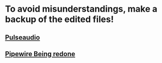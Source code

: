 # To avoid misunderstandings, make a backup of the edited files!

## [Pulseaudio](https://github.com/Jaymz665/fajita-sound/blob/main/pulseaudio%20(openrc%20%7C%20systemd).md)
## [Pipewire Being redone](https://github.com/Jaymz665/fajita-sound/blob/main/pipewire%20openrc.md)
